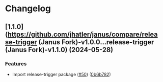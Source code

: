 # Changelog

## [1.1.0](https://github.com/jhatler/janus/compare/release-trigger (Janus Fork)-v1.0.0...release-trigger (Janus Fork)-v1.1.0) (2024-05-28)


### Features

* Import release-trigger package ([#50](https://github.com/jhatler/janus/issues/50)) ([0b6b782](https://github.com/jhatler/janus/commit/0b6b782313ee2638661873cc62433d351c9e50c1))
